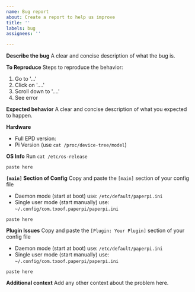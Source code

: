 ```yaml
---
name: Bug report
about: Create a report to help us improve
title: ''
labels: bug
assignees: ''

---
```


**Describe the bug**
A clear and concise description of what the bug is.

**To Reproduce**
Steps to reproduce the behavior:
1. Go to '...'
2. Click on '....'
3. Scroll down to '....'
4. See error

**Expected behavior**
A clear and concise description of what you expected to happen.

**Hardware**
- Full EPD version: 
- Pi Version (use `cat /proc/device-tree/model`)

**OS Info**
Run `cat /etc/os-release`
```
paste here
```

**`[main]` Section of Config**
Copy and paste the `[main]` section of your config file
- Daemon mode (start at boot) use: `/etc/default/paperpi.ini`
- Single user mode (start manually) use: `~/.config/com.txoof.paperpi/paperpi.ini`

```
paste here
```

**Plugin Issues**
Copy and paste the `[Plugin: Your Plugin]` section of your config file
- Daemon mode (start at boot) use: `/etc/default/paperpi.ini`
- Single user mode (start manually) use: `~/.config/com.txoof.paperpi/paperpi.ini`

```
paste here
```

**Additional context**
Add any other context about the problem here.
